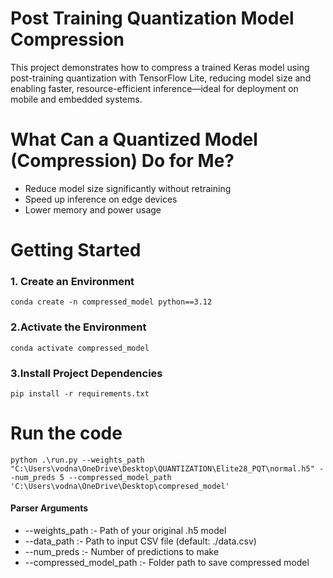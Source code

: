 # Post Training Quantization Model Compression

This project demonstrates how to compress a trained Keras model using post-training quantization with TensorFlow Lite, reducing model size and enabling faster, resource-efficient inference—ideal for deployment on mobile and embedded systems.

# What Can a Quantized Model (Compression) Do for Me?
  * Reduce model size significantly without retraining
  * Speed up inference on edge devices
  * Lower memory and power usage

# Getting Started
### 1. Create an Environment
``` conda create -n compressed_model python==3.12 ```
### 2.Activate the Environment
``` conda activate compressed_model ```
### 3.Install Project Dependencies
``` pip install -r requirements.txt ```
# Run the code
```
python .\run.py --weights_path "C:\Users\vodna\OneDrive\Desktop\QUANTIZATION\Elite28_PQT\normal.h5" --num_preds 5 --compressed_model_path 'C:\Users\vodna\OneDrive\Desktop\compresed_model'
```
#### Parser Arguments

 * --weights_path	         :-	Path of your original .h5 model
 * --data_path	            :-	Path to input CSV file (default: ./data.csv)
 * --num_preds	            :-	Number of predictions to make
 * --compressed_model_path	:-	Folder path to save compressed model
